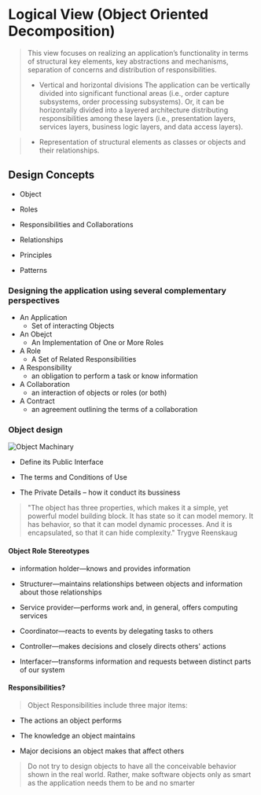 # Logical View (Object Oriented Decomposition)
>This view focuses on realizing an application’s functionality in terms of structural key elements, key abstractions and mechanisms, separation of concerns and distribution of responsibilities.
>- Vertical and horizontal divisions The application can be vertically divided into significant functional areas (i.e., order capture subsystems, order processing subsystems).
>Or, it can be horizontally divided into a layered architecture distributing responsibilities among these layers (i.e., presentation layers, services layers, business logic layers, and data access layers).

>- Representation of structural elements as classes or objects and their relationships.

## Design Concepts
- Object

- Roles

- Responsibilities and Collaborations

- Relationships

- Principles

- Patterns

### Designing  the application using several complementary perspectives
- An Application
	- Set of interacting Objects
- An Obejct
	- An Implementation of One or More Roles
- A Role
	- A Set of Related Responsibilities
- A Responsibility
	-  an obligation to perform a task or know information
- A Collaboration
	- an interaction of objects or roles (or both)
- A Contract
	- an agreement outlining the terms of a collaboration

### Object design
![Object Machinary](https://github.com/venu-shastri/ooad-uml-knowledge/blob/master/images/Object_machinary.JPG)


- Define its Public Interface

- The terms and Conditions of  Use

- The Private Details – how it conduct its bussiness



>"The object has three properties, which makes it a simple, yet powerful model building block. It has state so it can model memory. It has behavior, so that it can model dynamic processes. And it is encapsulated, so that it can hide complexity."
Trygve  Reenskaug

#### Object Role Stereotypes
- information holder—knows and provides information

- Structurer—maintains relationships between objects and information about those relationships

- Service provider—performs work and, in general, offers computing services

- Coordinator—reacts to events by delegating tasks to others

- Controller—makes decisions and closely directs others' actions

- Interfacer—transforms information and requests between distinct parts of our system
#### Responsibilities?
>Object Responsibilities include three major items:

- The actions an object performs

- The knowledge an object maintains

- Major decisions an object makes that affect others

>Do not try to design objects to have all the conceivable behavior shown in the real world. Rather, make software objects only as smart as the application needs them to be and no smarter
<!--stackedit_data:
eyJoaXN0b3J5IjpbMTA3MTYxMzI5MywtMjA1NzMwOTMyN119
-->